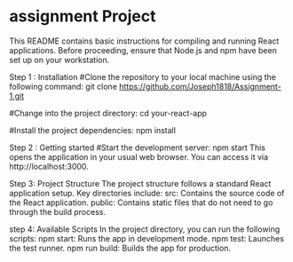 # assignment Project

This README contains basic instructions for compiling and running React applications. Before proceeding, ensure that Node.js and npm have been set up on your workstation.

Step 1 : Installation
#Clone the repository to your local machine using the following command:
git clone https://github.com/Joseph1818/Assignment-1.git

#Change into the project directory:
cd your-react-app

#Install the project dependencies:
npm install

Step 2 : Getting started
#Start the development server:
npm start
This opens the application in your usual web browser. You can access it via http://localhost:3000.

Step 3: Project Structure
The project structure follows a standard React application setup. Key directories include:
src: Contains the source code of the React application.
public: Contains static files that do not need to go through the build process.

step 4: Available Scripts
In the project directory, you can run the following scripts:
npm start: Runs the app in development mode.
npm test: Launches the test runner.
npm run build: Builds the app for production.
